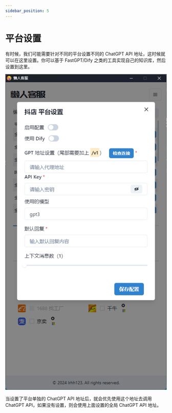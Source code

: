 ```yaml
---
sidebar_position: 5
---
```


# 平台设置
有时候，我们可能需要针对不同的平台设置不同的 ChatGPT API 地址，这时候就可以在这里设置。你可以基于 FastGPT/Dify 之类的工具实现自己的知识库，然后设置到这里。

![alt text](docs/platform.png)

当设置了平台单独的 ChatGPT API 地址后，就会优先使用这个地址去调用 ChatGPT API，如果没有设置，则会使用上面设置的全局 ChatGPT API 地址。

